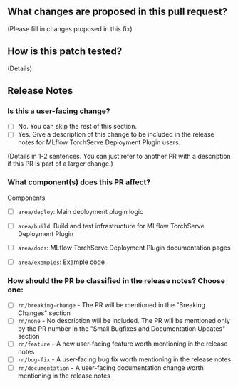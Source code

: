 ## What changes are proposed in this pull request?

(Please fill in changes proposed in this fix)

## How is this patch tested?

(Details)

## Release Notes

### Is this a user-facing change?

- [ ] No. You can skip the rest of this section.
- [ ] Yes. Give a description of this change to be included in the release notes for MLflow TorchServe Deployment Plugin users.

(Details in 1-2 sentences. You can just refer to another PR with a description if this PR is part of a larger change.)

### What component(s) does this PR affect?
Components
- [ ] `area/deploy`: Main deployment plugin logic
- [ ] `area/build`: Build and test infrastructure for MLflow TorchServe Deployment Plugin
- [ ] `area/docs`: MLflow TorchServe Deployment Plugin documentation pages
- [ ] `area/examples`: Example code


### How should the PR be classified in the release notes? Choose one:

- [ ] `rn/breaking-change` - The PR will be mentioned in the "Breaking Changes" section
- [ ] `rn/none` - No description will be included. The PR will be mentioned only by the PR number in the "Small Bugfixes and Documentation Updates" section
- [ ] `rn/feature` - A new user-facing feature worth mentioning in the release notes
- [ ] `rn/bug-fix` - A user-facing bug fix worth mentioning in the release notes
- [ ] `rn/documentation` - A user-facing documentation change worth mentioning in the release notes
